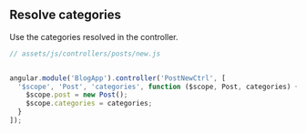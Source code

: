 ## Resolve categories

Use the categories resolved in the controller.

```js
// assets/js/controllers/posts/new.js


angular.module('BlogApp').controller('PostNewCtrl', [
  '$scope', 'Post', 'categories', function ($scope, Post, categories) {
    $scope.post = new Post();
    $scope.categories = categories;
  }
]);
```
